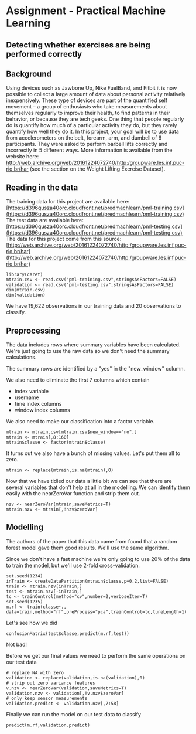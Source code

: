 # Assignment - Practical Machine Learning
## Detecting whether exercises are being performed correctly

## Background
Using devices such as Jawbone Up, Nike FuelBand, and Fitbit it is now possible to collect a large amount of data about personal activity relatively inexpensively. These type of devices are part of the quantified self movement – a group of enthusiasts who take measurements about themselves regularly to improve their health, to find patterns in their behavior, or because they are tech geeks. One thing that people regularly do is quantify how much of a particular activity they do, but they rarely quantify how well they do it. In this project, your goal will be to use data from accelerometers on the belt, forearm, arm, and dumbell of 6 participants. They were asked to perform barbell lifts correctly and incorrectly in 5 different ways. More information is available from the website here: http://web.archive.org/web/20161224072740/http:/groupware.les.inf.puc-rio.br/har (see the section on the Weight Lifting Exercise Dataset).

## Reading in the data
The training data for this project are available here:
[https://d396qusza40orc.cloudfront.net/predmachlearn/pml-training.csv](https://d396qusza40orc.cloudfront.net/predmachlearn/pml-training.csv)
The test data are available here:
[https://d396qusza40orc.cloudfront.net/predmachlearn/pml-testing.csv](https://d396qusza40orc.cloudfront.net/predmachlearn/pml-testing.csv)
The data for this project come from this source: [http://web.archive.org/web/20161224072740/http:/groupware.les.inf.puc-rio.br/har](http://web.archive.org/web/20161224072740/http:/groupware.les.inf.puc-rio.br/har)

```{r}
library(caret)
mtrain.csv <- read.csv("pml-training.csv",stringsAsFactors=FALSE)
validation <- read.csv("pml-testing.csv",stringsAsFactors=FALSE)
dim(mtrain.csv)
dim(validation)
```
We have 19,622 observations in our training data and 20 observations to classify.

## Preprocessing
The data includes rows where summary variables have been calculated. We're just going to use the raw data so we don't need the summary calculations.

The summary rows are identified by a "yes" in the "new_window" column.

We also need to eliminate the first 7 columns which contain
- index variable
- username
- time index columns
- window index columns

We also need to make our classification into a factor variable.
```{r}
mtrain <- mtrain.csv[mtrain.csv$new_window=="no",]
mtrain <- mtrain[,8:160]
mtrain$classe <- factor(mtrain$classe)
```
It turns out we also have a bunch of missing values. Let's put them all to zero.
```{r}
mtrain <- replace(mtrain,is.na(mtrain),0)
```
Now that we have tidied our data a little bit we can see that there are several variables that don't help at all in the modelling. We can identify them easily with the nearZeroVar function and strip them out.
```{r}
nzv <- nearZeroVar(mtrain,saveMetrics=T)
mtrain.nzv <- mtrain[,!nzv$zeroVar]
```

## Modelling
The authors of the paper that this data came from found that a random forest model gave them good results. We'll use the same algorithm.

Since we don't have a fast machine we're only going to use 20% of the data to train the model, but we'll use 2-fold cross-validation.
```{r}
set.seed(1234)
inTrain <- createDataPartition(mtrain$classe,p=0.2,list=FALSE)
train <- mtrain.nzv[inTrain,]
test <- mtrain.nzv[-inTrain,]
tc <- trainControl(method="cv",number=2,verboseIter=T)
set.seed(1235)
m.rf <- train(classe~., data=train,method="rf",preProcess="pca",trainControl=tc,tuneLength=1)
```
Let's see how we did
```{r}
confusionMatrix(test$classe,predict(m.rf,test))
```
Not bad!

Before we get our final values we need to perform the same operations on our test data
```{r}
# replace NA with zero
validation <- replace(validation,is.na(validation),0)
# strip out zero variance features
v.nzv <- nearZeroVar(validation,saveMetrics=T)
validation.nzv <- validation[,!v.nzv$zeroVar]
# only keep sensor measurements
validation.predict <- validation.nzv[,7:58]
```
Finally we can run the model on our test data to classify
```{r}
predict(m.rf,validation.predict)
```
